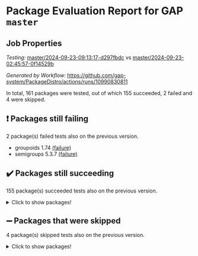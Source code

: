 # Package Evaluation Report for GAP `master`

## Job Properties

*Testing:* [master/2024-09-23-09:13:17-d297fbdc](https://github.com/gap-system/PackageDistro/blob/data/reports/master/2024-09-23-09:13:17-d297fbdc) vs [master/2024-09-23-02:45:57-0f14529b](https://github.com/gap-system/PackageDistro/blob/data/reports/master/2024-09-23-02:45:57-0f14529b)

*Generated by Workflow:* https://github.com/gap-system/PackageDistro/actions/runs/10990830811

In total, 161 packages were tested, out of which 155 succeeded, 2 failed and 4 were skipped.

## :exclamation: Packages still failing

2 package(s) failed tests also on the previous version.
- groupoids 1.74 [(failure)](https://github.com/gap-system/PackageDistro/actions/runs/10990830811/job/30512575820)
- semigroups 5.3.7 [(failure)](https://github.com/gap-system/PackageDistro/actions/runs/10990830811/job/30512606043)

## :heavy_check_mark: Packages still succeeding

155 package(s) succeeded tests also on the previous version.
<details><summary>Click to show packages!</summary>

- 4ti2interface 2023.02-04 [(success)](https://github.com/gap-system/PackageDistro/actions/runs/10990830811/job/30512534787)
- ace 5.6.2 [(success)](https://github.com/gap-system/PackageDistro/actions/runs/10990830811/job/30512542063)
- aclib 1.3.2 [(success)](https://github.com/gap-system/PackageDistro/actions/runs/10990830811/job/30512543515)
- agt 0.3.1 [(success)](https://github.com/gap-system/PackageDistro/actions/runs/10990830811/job/30512544579)
- alnuth 3.2.1 [(success)](https://github.com/gap-system/PackageDistro/actions/runs/10990830811/job/30512545195)
- anupq 3.3.0 [(success)](https://github.com/gap-system/PackageDistro/actions/runs/10990830811/job/30512549642)
- atlasrep 2.1.9 [(success)](https://github.com/gap-system/PackageDistro/actions/runs/10990830811/job/30512550220)
- autodoc 2023.06.19 [(success)](https://github.com/gap-system/PackageDistro/actions/runs/10990830811/job/30512550656)
- automata 1.16 [(success)](https://github.com/gap-system/PackageDistro/actions/runs/10990830811/job/30512551135)
- automgrp 1.3.2 [(success)](https://github.com/gap-system/PackageDistro/actions/runs/10990830811/job/30512551555)
- autpgrp 1.11 [(success)](https://github.com/gap-system/PackageDistro/actions/runs/10990830811/job/30512551959)
- cap 2024.09-22 [(success)](https://github.com/gap-system/PackageDistro/actions/runs/10990830811/job/30512552431)
- caratinterface 2.3.6 [(success)](https://github.com/gap-system/PackageDistro/actions/runs/10990830811/job/30512552865)
- cddinterface 2024.09.01 [(success)](https://github.com/gap-system/PackageDistro/actions/runs/10990830811/job/30512553336)
- circle 1.6.6 [(success)](https://github.com/gap-system/PackageDistro/actions/runs/10990830811/job/30512553775)
- classicpres 1.22 [(success)](https://github.com/gap-system/PackageDistro/actions/runs/10990830811/job/30512554242)
- cohomolo 1.6.11 [(success)](https://github.com/gap-system/PackageDistro/actions/runs/10990830811/job/30512554651)
- congruence 1.2.7 [(success)](https://github.com/gap-system/PackageDistro/actions/runs/10990830811/job/30512555142)
- corefreesub 0.6 [(success)](https://github.com/gap-system/PackageDistro/actions/runs/10990830811/job/30512555587)
- corelg 1.57 [(success)](https://github.com/gap-system/PackageDistro/actions/runs/10990830811/job/30512556023)
- crime 1.6 [(success)](https://github.com/gap-system/PackageDistro/actions/runs/10990830811/job/30512556503)
- crisp 1.4.6 [(success)](https://github.com/gap-system/PackageDistro/actions/runs/10990830811/job/30512557020)
- crypting 0.10.5 [(success)](https://github.com/gap-system/PackageDistro/actions/runs/10990830811/job/30512557552)
- cryst 4.1.27 [(success)](https://github.com/gap-system/PackageDistro/actions/runs/10990830811/job/30512558027)
- crystcat 1.1.10 [(success)](https://github.com/gap-system/PackageDistro/actions/runs/10990830811/job/30512558532)
- ctbllib 1.3.9 [(success)](https://github.com/gap-system/PackageDistro/actions/runs/10990830811/job/30512559075)
- cubefree 1.19 [(success)](https://github.com/gap-system/PackageDistro/actions/runs/10990830811/job/30512559565)
- curlinterface 2.4.0 [(success)](https://github.com/gap-system/PackageDistro/actions/runs/10990830811/job/30512560034)
- cvec 2.8.2 [(success)](https://github.com/gap-system/PackageDistro/actions/runs/10990830811/job/30512560495)
- datastructures 0.3.1 [(success)](https://github.com/gap-system/PackageDistro/actions/runs/10990830811/job/30512560958)
- deepthought 1.0.7 [(success)](https://github.com/gap-system/PackageDistro/actions/runs/10990830811/job/30512561395)
- design 1.8 [(success)](https://github.com/gap-system/PackageDistro/actions/runs/10990830811/job/30512561818)
- difsets 2.3.1 [(success)](https://github.com/gap-system/PackageDistro/actions/runs/10990830811/job/30512562289)
- digraphs 1.9.0 [(success)](https://github.com/gap-system/PackageDistro/actions/runs/10990830811/job/30512562779)
- edim 1.3.8 [(success)](https://github.com/gap-system/PackageDistro/actions/runs/10990830811/job/30512563327)
- example 4.3.4 [(success)](https://github.com/gap-system/PackageDistro/actions/runs/10990830811/job/30512563893)
- examplesforhomalg 2023.10-01 [(success)](https://github.com/gap-system/PackageDistro/actions/runs/10990830811/job/30512564474)
- factint 1.6.3 [(success)](https://github.com/gap-system/PackageDistro/actions/runs/10990830811/job/30512565084)
- ferret 1.0.14 [(success)](https://github.com/gap-system/PackageDistro/actions/runs/10990830811/job/30512565728)
- fga 1.5.0 [(success)](https://github.com/gap-system/PackageDistro/actions/runs/10990830811/job/30512566572)
- fining 1.5.6 [(success)](https://github.com/gap-system/PackageDistro/actions/runs/10990830811/job/30512567164)
- float 1.0.5 [(success)](https://github.com/gap-system/PackageDistro/actions/runs/10990830811/job/30512567677)
- format 1.4.4 [(success)](https://github.com/gap-system/PackageDistro/actions/runs/10990830811/job/30512568261)
- forms 1.2.12 [(success)](https://github.com/gap-system/PackageDistro/actions/runs/10990830811/job/30512568700)
- fplsa 1.2.6 [(success)](https://github.com/gap-system/PackageDistro/actions/runs/10990830811/job/30512569218)
- fr 2.4.13 [(success)](https://github.com/gap-system/PackageDistro/actions/runs/10990830811/job/30512569947)
- francy 2.0.3 [(success)](https://github.com/gap-system/PackageDistro/actions/runs/10990830811/job/30512570424)
- fwtree 1.3 [(success)](https://github.com/gap-system/PackageDistro/actions/runs/10990830811/job/30512570944)
- gapdoc 1.6.7 [(success)](https://github.com/gap-system/PackageDistro/actions/runs/10990830811/job/30512571362)
- gauss 2023.08-01 [(success)](https://github.com/gap-system/PackageDistro/actions/runs/10990830811/job/30512571828)
- gaussforhomalg 2024.08-01 [(success)](https://github.com/gap-system/PackageDistro/actions/runs/10990830811/job/30512572266)
- gbnp 1.1.0 [(success)](https://github.com/gap-system/PackageDistro/actions/runs/10990830811/job/30512572736)
- generalizedmorphismsforcap 2024.09-02 [(success)](https://github.com/gap-system/PackageDistro/actions/runs/10990830811/job/30512573278)
- genss 1.6.9 [(success)](https://github.com/gap-system/PackageDistro/actions/runs/10990830811/job/30512573761)
- gradedmodules 2024.01-01 [(success)](https://github.com/gap-system/PackageDistro/actions/runs/10990830811/job/30512574331)
- gradedringforhomalg 2024.07-01 [(success)](https://github.com/gap-system/PackageDistro/actions/runs/10990830811/job/30512574821)
- grape 4.9.1 [(success)](https://github.com/gap-system/PackageDistro/actions/runs/10990830811/job/30512575278)
- grpconst 2.6.5 [(success)](https://github.com/gap-system/PackageDistro/actions/runs/10990830811/job/30512576249)
- guarana 0.96.3 [(success)](https://github.com/gap-system/PackageDistro/actions/runs/10990830811/job/30512576652)
- guava 3.19 [(success)](https://github.com/gap-system/PackageDistro/actions/runs/10990830811/job/30512577028)
- hap 1.65 [(success)](https://github.com/gap-system/PackageDistro/actions/runs/10990830811/job/30512577427)
- hapcryst 0.1.15 [(success)](https://github.com/gap-system/PackageDistro/actions/runs/10990830811/job/30512577781)
- hecke 1.5.4 [(success)](https://github.com/gap-system/PackageDistro/actions/runs/10990830811/job/30512578211)
- help 4.0 [(success)](https://github.com/gap-system/PackageDistro/actions/runs/10990830811/job/30512578669)
- homalg 2024.01-01 [(success)](https://github.com/gap-system/PackageDistro/actions/runs/10990830811/job/30512579035)
- homalgtocas 2023.11-01 [(success)](https://github.com/gap-system/PackageDistro/actions/runs/10990830811/job/30512579566)
- idrel 2.48 [(success)](https://github.com/gap-system/PackageDistro/actions/runs/10990830811/job/30512579954)
- images 1.3.3 [(success)](https://github.com/gap-system/PackageDistro/actions/runs/10990830811/job/30512580314)
- intpic 0.4.0 [(success)](https://github.com/gap-system/PackageDistro/actions/runs/10990830811/job/30512580726)
- io 4.9.0 [(success)](https://github.com/gap-system/PackageDistro/actions/runs/10990830811/job/30512581223)
- io_forhomalg 2023.02-04 [(success)](https://github.com/gap-system/PackageDistro/actions/runs/10990830811/job/30512581603)
- irredsol 1.4.4 [(success)](https://github.com/gap-system/PackageDistro/actions/runs/10990830811/job/30512581916)
- json 2.2.2 [(success)](https://github.com/gap-system/PackageDistro/actions/runs/10990830811/job/30512582311)
- jupyterkernel 1.5.1 [(success)](https://github.com/gap-system/PackageDistro/actions/runs/10990830811/job/30512582652)
- jupyterviz 1.5.6 [(success)](https://github.com/gap-system/PackageDistro/actions/runs/10990830811/job/30512583027)
- kan 1.37 [(success)](https://github.com/gap-system/PackageDistro/actions/runs/10990830811/job/30512583480)
- kbmag 1.5.11 [(success)](https://github.com/gap-system/PackageDistro/actions/runs/10990830811/job/30512583936)
- laguna 3.9.7 [(success)](https://github.com/gap-system/PackageDistro/actions/runs/10990830811/job/30512584359)
- liealgdb 2.2.1 [(success)](https://github.com/gap-system/PackageDistro/actions/runs/10990830811/job/30512584814)
- liepring 2.9.1 [(success)](https://github.com/gap-system/PackageDistro/actions/runs/10990830811/job/30512585271)
- liering 2.4.2 [(success)](https://github.com/gap-system/PackageDistro/actions/runs/10990830811/job/30512585679)
- linearalgebraforcap 2024.09-04 [(success)](https://github.com/gap-system/PackageDistro/actions/runs/10990830811/job/30512586078)
- lins 0.9 [(success)](https://github.com/gap-system/PackageDistro/actions/runs/10990830811/job/30512586523)
- localizeringforhomalg 2023.10-01 [(success)](https://github.com/gap-system/PackageDistro/actions/runs/10990830811/job/30512587006)
- loops 3.4.4 [(success)](https://github.com/gap-system/PackageDistro/actions/runs/10990830811/job/30512587421)
- lpres 1.1.1 [(success)](https://github.com/gap-system/PackageDistro/actions/runs/10990830811/job/30512587856)
- majoranaalgebras 1.5.2 [(success)](https://github.com/gap-system/PackageDistro/actions/runs/10990830811/job/30512588318)
- mapclass 1.4.6 [(success)](https://github.com/gap-system/PackageDistro/actions/runs/10990830811/job/30512588794)
- matgrp 0.70 [(success)](https://github.com/gap-system/PackageDistro/actions/runs/10990830811/job/30512589287)
- matricesforhomalg 2024.08-05 [(success)](https://github.com/gap-system/PackageDistro/actions/runs/10990830811/job/30512589776)
- modisom 2.5.4 [(success)](https://github.com/gap-system/PackageDistro/actions/runs/10990830811/job/30512590237)
- modulepresentationsforcap 2024.09-02 [(success)](https://github.com/gap-system/PackageDistro/actions/runs/10990830811/job/30512590791)
- modules 2024.01-01 [(success)](https://github.com/gap-system/PackageDistro/actions/runs/10990830811/job/30512591299)
- monoidalcategories 2024.09-05 [(success)](https://github.com/gap-system/PackageDistro/actions/runs/10990830811/job/30512591729)
- nconvex 2022.09-01 [(success)](https://github.com/gap-system/PackageDistro/actions/runs/10990830811/job/30512592162)
- nilmat 1.4.2 [(success)](https://github.com/gap-system/PackageDistro/actions/runs/10990830811/job/30512592536)
- nock 1.5 [(success)](https://github.com/gap-system/PackageDistro/actions/runs/10990830811/job/30512592909)
- normalizinterface 1.3.7 [(success)](https://github.com/gap-system/PackageDistro/actions/runs/10990830811/job/30512593306)
- nq 2.5.11 [(success)](https://github.com/gap-system/PackageDistro/actions/runs/10990830811/job/30512593777)
- numericalsgps 1.4.0 [(success)](https://github.com/gap-system/PackageDistro/actions/runs/10990830811/job/30512594277)
- openmath 11.5.3 [(success)](https://github.com/gap-system/PackageDistro/actions/runs/10990830811/job/30512594648)
- orb 4.9.1 [(success)](https://github.com/gap-system/PackageDistro/actions/runs/10990830811/job/30512595029)
- packagemanager 1.6 [(success)](https://github.com/gap-system/PackageDistro/actions/runs/10990830811/job/30512595826)
- patternclass 2.4.5 [(success)](https://github.com/gap-system/PackageDistro/actions/runs/10990830811/job/30512596317)
- permut 2.0.5 [(success)](https://github.com/gap-system/PackageDistro/actions/runs/10990830811/job/30512597307)
- polenta 1.3.10 [(success)](https://github.com/gap-system/PackageDistro/actions/runs/10990830811/job/30512597931)
- polymaking 0.8.7 [(success)](https://github.com/gap-system/PackageDistro/actions/runs/10990830811/job/30512598537)
- primgrp 3.4.4 [(success)](https://github.com/gap-system/PackageDistro/actions/runs/10990830811/job/30512598912)
- profiling 2.6.0 [(success)](https://github.com/gap-system/PackageDistro/actions/runs/10990830811/job/30512599285)
- qdistrnd 0.9.4 [(success)](https://github.com/gap-system/PackageDistro/actions/runs/10990830811/job/30512599726)
- qpa 1.35 [(success)](https://github.com/gap-system/PackageDistro/actions/runs/10990830811/job/30512600116)
- quagroup 1.8.4 [(success)](https://github.com/gap-system/PackageDistro/actions/runs/10990830811/job/30512600555)
- radiroot 2.9 [(success)](https://github.com/gap-system/PackageDistro/actions/runs/10990830811/job/30512601086)
- rcwa 4.7.1 [(success)](https://github.com/gap-system/PackageDistro/actions/runs/10990830811/job/30512601594)
- rds 1.8 [(success)](https://github.com/gap-system/PackageDistro/actions/runs/10990830811/job/30512602036)
- recog 1.4.2 [(success)](https://github.com/gap-system/PackageDistro/actions/runs/10990830811/job/30512602531)
- repndecomp 1.3.0 [(success)](https://github.com/gap-system/PackageDistro/actions/runs/10990830811/job/30512602975)
- repsn 3.1.2 [(success)](https://github.com/gap-system/PackageDistro/actions/runs/10990830811/job/30512603453)
- resclasses 4.7.3 [(success)](https://github.com/gap-system/PackageDistro/actions/runs/10990830811/job/30512603949)
- ringsforhomalg 2024.06-01 [(success)](https://github.com/gap-system/PackageDistro/actions/runs/10990830811/job/30512604477)
- sco 2023.08-01 [(success)](https://github.com/gap-system/PackageDistro/actions/runs/10990830811/job/30512604945)
- scscp 2.4.3 [(success)](https://github.com/gap-system/PackageDistro/actions/runs/10990830811/job/30512605465)
- sglppow 2.4 [(success)](https://github.com/gap-system/PackageDistro/actions/runs/10990830811/job/30512606560)
- sgpviz 0.999.6 [(success)](https://github.com/gap-system/PackageDistro/actions/runs/10990830811/job/30512607022)
- simpcomp 2.1.14 [(success)](https://github.com/gap-system/PackageDistro/actions/runs/10990830811/job/30512607875)
- singular 2024.06.03 [(success)](https://github.com/gap-system/PackageDistro/actions/runs/10990830811/job/30512608257)
- sl2reps 1.1 [(success)](https://github.com/gap-system/PackageDistro/actions/runs/10990830811/job/30512608683)
- sla 1.6.2 [(success)](https://github.com/gap-system/PackageDistro/actions/runs/10990830811/job/30512609137)
- smallantimagmas 0.2.12 [(success)](https://github.com/gap-system/PackageDistro/actions/runs/10990830811/job/30512609678)
- smallgrp 1.5.4 [(success)](https://github.com/gap-system/PackageDistro/actions/runs/10990830811/job/30512610136)
- smallsemi 0.7.1 [(success)](https://github.com/gap-system/PackageDistro/actions/runs/10990830811/job/30512610661)
- sonata 2.9.6 [(success)](https://github.com/gap-system/PackageDistro/actions/runs/10990830811/job/30512611077)
- sophus 1.27 [(success)](https://github.com/gap-system/PackageDistro/actions/runs/10990830811/job/30512611592)
- sotgrps 1.3 [(success)](https://github.com/gap-system/PackageDistro/actions/runs/10990830811/job/30512612056)
- spinsym 1.5.2 [(success)](https://github.com/gap-system/PackageDistro/actions/runs/10990830811/job/30512612523)
- standardff 1.0 [(success)](https://github.com/gap-system/PackageDistro/actions/runs/10990830811/job/30512612996)
- symbcompcc 1.3.2 [(success)](https://github.com/gap-system/PackageDistro/actions/runs/10990830811/job/30512613416)
- thelma 1.3 [(success)](https://github.com/gap-system/PackageDistro/actions/runs/10990830811/job/30512613931)
- tomlib 1.2.11 [(success)](https://github.com/gap-system/PackageDistro/actions/runs/10990830811/job/30512614337)
- toolsforhomalg 2024.09-01 [(success)](https://github.com/gap-system/PackageDistro/actions/runs/10990830811/job/30512614818)
- toric 1.9.6 [(success)](https://github.com/gap-system/PackageDistro/actions/runs/10990830811/job/30512615508)
- toricvarieties 2022.07.13 [(success)](https://github.com/gap-system/PackageDistro/actions/runs/10990830811/job/30512616019)
- transgrp 3.6.5 [(success)](https://github.com/gap-system/PackageDistro/actions/runs/10990830811/job/30512616402)
- typeset 1.2.2 [(success)](https://github.com/gap-system/PackageDistro/actions/runs/10990830811/job/30512616756)
- ugaly 4.1.3 [(success)](https://github.com/gap-system/PackageDistro/actions/runs/10990830811/job/30512617079)
- unipot 1.6 [(success)](https://github.com/gap-system/PackageDistro/actions/runs/10990830811/job/30512617419)
- unitlib 4.2.0 [(success)](https://github.com/gap-system/PackageDistro/actions/runs/10990830811/job/30512617819)
- utils 0.85 [(success)](https://github.com/gap-system/PackageDistro/actions/runs/10990830811/job/30512618213)
- uuid 0.7 [(success)](https://github.com/gap-system/PackageDistro/actions/runs/10990830811/job/30512618563)
- walrus 0.9991 [(success)](https://github.com/gap-system/PackageDistro/actions/runs/10990830811/job/30512619040)
- wedderga 4.10.5 [(success)](https://github.com/gap-system/PackageDistro/actions/runs/10990830811/job/30512619464)
- xmod 2.92 [(success)](https://github.com/gap-system/PackageDistro/actions/runs/10990830811/job/30512619774)
- xmodalg 1.23 [(success)](https://github.com/gap-system/PackageDistro/actions/runs/10990830811/job/30512620132)
- yangbaxter 0.10.6 [(success)](https://github.com/gap-system/PackageDistro/actions/runs/10990830811/job/30512620514)
- zeromqinterface 0.16 [(success)](https://github.com/gap-system/PackageDistro/actions/runs/10990830811/job/30512620868)
</details>

## :heavy_minus_sign: Packages that were skipped

4 package(s) skipped tests also on the previous version.
<details><summary>Click to show packages!</summary>

- browse 1.8.21 [(skipped)](https://github.com/gap-system/PackageDistro/actions/runs/10990830811/job/30511968575)
- itc 1.5.1 [(skipped)](https://github.com/gap-system/PackageDistro/actions/runs/10990830811/job/30511968575)
- polycyclic 2.16 [(skipped)](https://github.com/gap-system/PackageDistro/actions/runs/10990830811/job/30511968575)
- xgap 4.32 [(skipped)](https://github.com/gap-system/PackageDistro/actions/runs/10990830811/job/30511968575)
</details>

